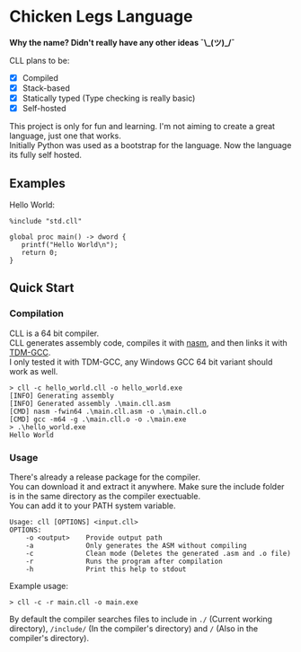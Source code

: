 # Chicken Legs Language

**Why the name? Didn't really have any other ideas ¯\\\_(ツ)_/¯**

CLL plans to be:
- [x] Compiled
- [x] Stack-based
- [x] Statically typed (Type checking is really basic)
- [x] Self-hosted

This project is only for fun and learning. I'm not aiming to create a great language, just one that works.\
Initially Python was used as a bootstrap for the language. Now the language its fully self hosted.

## Examples
Hello World:
```
%include "std.cll"

global proc main() -> dword {
   printf("Hello World\n");
   return 0;
}
```

## Quick Start

### Compilation

CLL is a 64 bit compiler.\
CLL generates assembly code, compiles it with [nasm](https://www.nasm.us/), and then links it with [TDM-GCC](https://jmeubank.github.io/tdm-gcc/download/).\
I only tested it with TDM-GCC, any Windows GCC 64 bit variant should work as well.

```console
> cll -c hello_world.cll -o hello_world.exe
[INFO] Generating assembly
[INFO] Generated assembly .\main.cll.asm
[CMD] nasm -fwin64 .\main.cll.asm -o .\main.cll.o
[CMD] gcc -m64 -g .\main.cll.o -o .\main.exe
> .\hello_world.exe
Hello World
```

### Usage
There's already a release package for the compiler.\
You can download it and extract it anywhere. Make sure the include folder is in the same directory as the compiler exectuable.\
You can add it to your PATH system variable.

```console
Usage: cll [OPTIONS] <input.cll>
OPTIONS:
    -o <output>    Provide output path
    -a             Only generates the ASM without compiling
    -c             Clean mode (Deletes the generated .asm and .o file)
    -r             Runs the program after compilation
    -h             Print this help to stdout
```

Example usage:
```
> cll -c -r main.cll -o main.exe
```

By default the compiler searches files to include in `./` (Current working directory), `/include/` (In the compiler's directory) and `/` (Also in the compiler's directory).